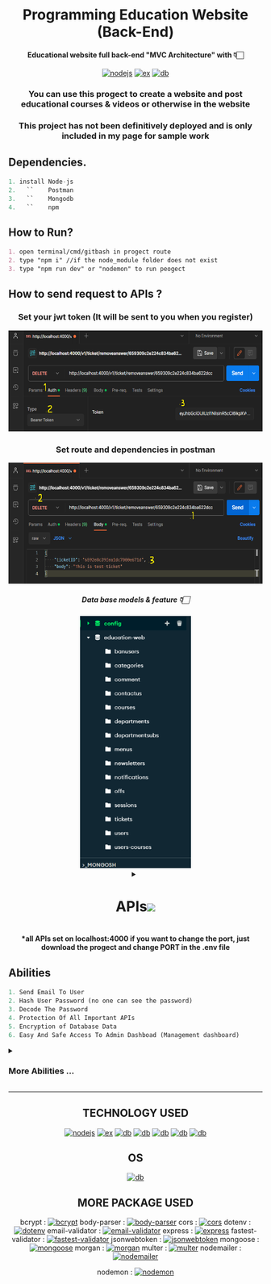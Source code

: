 <div align="center">
 
 # Programming Education Website (Back-End)
 #### Educational website full back-end "MVC Architecture" with 👇🏻
 [![nodejs](https://img.shields.io/badge/Node%20js-339933?style=for-the-badge&logo=nodedotjs&logoColor=white)](https://nodejs.org/docs/latest/api/)
 [![ex](https://img.shields.io/badge/Express%20js-000000?style=for-the-badge&logo=express&logoColor=white)](https://expressjs.com/)
 [![db](https://img.shields.io/badge/MongoDB-4EA94B?style=for-the-badge&logo=mongodb&logoColor=white)](https://www.mongodb.com/)


### You can use this progect to create a website and post educational courses & videos or otherwise in the website 
### This project has not been definitively deployed and is only included in my page for sample work

<div align="left">
 
  ## Dependencies.
  ``` py
 1. install Node-js
 2.   ``    Postman
 3.   ``    Mongodb
 4.   ``    npm
 ```
 ## How to Run?
 ``` md
 1. open terminal/cmd/gitbash in progect route
 2. type "npm i" //if the node_module folder does not exist
 3. type "npm run dev" or "nodemon" to run peogect
```
  ## How to send request to APIs ?
  
  <div align="center">
  
### Set your jwt token (It will be sent to you when you register)
    
<img src="./public/info/auth.png" weight="100px" height="200px">

### Set route and dependencies in postman

<img src="./public/info/postman.png" weight="100px" height="240px">


##### Data base models & feature 👇🏻
<img src="./public/info/models.png" height="500px">


  <details>
<summary><h1>APIs<img src="https://user-images.githubusercontent.com/74038190/212284087-bbe7e430-757e-4901-90bf-4cd2ce3e1852.gif" width="40px" /></h1></summary>

``` py


POST   http://localhost:4000/v1/auth/register {UserName, Password, confirmPassword, email, PhoneNum}
POST   http://localhost:4000/v1/auth/login {identifeir , password}
GET    http://localhost:4000/v1/auth/getme  Middlewares: Auth  


POST   http://localhost:4000/v1/categories/set  Middlewares: Auth, Admin {title, href}    
GET    http://localhost:4000/v1/categories/getOne/:id 
GET    http://localhost:4000/v1/categories/getOne/:id 
DELETE http://localhost:4000/v1/categories/removeOne/:id    Middlewares: Auth, Admin


POST   http://localhost:4000/v1/courses/add    Middlewares: Auth, Admin, Multer {title, description, price, href, cover , status, teacher, category, off, keywords} 
PUT    http://localhost:4000/v1/courses/update/:id    Middlewares: Auth, Admin, Multer {title, description, price, href, cover , status, teacher, category, off, keywords} 
DELETE http://localhost:4000/v1/courses/remove/:id  Middlewares: Auth, Admin
GET    http://localhost:4000/v1/courses/getAll/:category
GET    http://localhost:4000/v1/courses/get/:href   Middlewares: Auth 
GET    http://localhost:4000/v1/courses/related/:href   Middlewares: Auth 
GET    http://localhost:4000/v1/courses/popular Middlewares: Auth 
GET    http://localhost:4000/v1/courses/presell Middlewares: Auth 
GET    http://localhost:4000/v1/courses/getAllCourse/:category  Middlewares: Auth 
GET    http://localhost:4000/v1/courses/all Middlewares: Auth 


POST   http://localhost:4000/v1/comments/create Middlewares: Auth  {body, course, :score}
DELETE http://localhost:4000/v1/comments/remove/:id Middlewares: Auth, Admin
PUT    http://localhost:4000/v1/comments/accept/:id Middlewares: Auth, Admin
PUT    http://localhost:4000/v1/comments/reject/:id Middlewares: Auth, Admin
POST   http://localhost:4000/v1/comments/answer/:id Middlewares: Auth, Admin {body}
GET    http://localhost:4000/v1/comments/getAll Middlewares: Auth, Admin


POST   http://localhost:4000/v1/contactus/set   Middlewares: Auth  {body}
GET    http://localhost:4000/v1/contactus/all   Middlewares: Auth, Admin
DELETE http://localhost:4000/v1/contactus/remove/:id    Middlewares: Auth, Admin
POST   http://localhost:4000/v1/contactus/all   Middlewares: Auth, Admin {email, answer}


POST   http://localhost:4000/v1/menu/set    Middlewares: Auth, Admin {title, href}
GET    http://localhost:4000/v1/menu/getall Middlewares: Auth 
POST   http://localhost:4000/v1/menu/setsub/:parentID   Middlewares: Auth, Admin {title, href}
DELETE http://localhost:4000/v1/menu/remove/:id Middlewares: Auth, Admin
DELETE http://localhost:4000/v1/menu/removesub/:id  Middlewares: Auth, Admin


POST   http://localhost:4000/v1/newsletter/create   Middlewares: Auth  {email}
GET    http://localhost:4000/v1/newsletter/getAll   Middlewares: Auth, Admin


POST   http://localhost:4000/v1/notification/send   Middlewares: Auth, Admin {message, adminID}
GET    http://localhost:4000/v1/notification/get    Middlewares: Auth, Admin 
GET    http://localhost:4000/v1/notification/getAll Middlewares: Auth, Admin 


POST   http://localhost:4000/v1/off/create  Middlewares: Auth, Admin {code, percent, course, count}
GET    http://localhost:4000/v1/off/getAll  Middlewares: Auth, Admin
PUT    http://localhost:4000/v1/off/settoall    Middlewares: Auth, Admin {off}
PUT    http://localhost:4000/v1/off/use/:code   Middlewares: Auth, Admin {course}
DELETE http://localhost:4000/v1/off/remove/:code    Middlewares: Auth, Admin 


GET    http://localhost:4000/v1/search/:keyword Middlewares: Auth  


POST   http://localhost:4000/v1/department/add  Middlewares: Auth, Admin {title}
GET    http://localhost:4000/v1/department/getall   Middlewares: Auth 
DELETE http://localhost:4000/v1/department/remove/:id   Middlewares: Auth, Admin 
POST   http://localhost:4000/v1/department/addsub/:parent   Middlewares: Auth, Admin {body}
GET    http://localhost:4000/v1/department/getsubs  Middlewares: Auth 
DELETE http://localhost:4000/v1/department/removesub/:id    Middlewares: Auth, Admin


PUT    http://localhost:4000/v1/users/banUser/:id'  Middlewares: Auth, Admin
GET    http://localhost:4000/v1/users/getall'   Middlewares: Auth, Admin
DELETE http://localhost:4000/v1/users/remove/:id'   Middlewares: Auth, Admin
PUT    http://localhost:4000/v1/users/makeadmin/:id'    Middlewares: Auth, Admin
PUT    http://localhost:4000/v1/users/humiliationToUser/:id'    Middlewares: Auth, Admin
PUT    http://localhost:4000/v1/users/changeInfo'   Middlewares: Auth, Admin {UserName, Password,confirmPassword, email, PhoneNum, }


POST   http://localhost:4000/v1/ticket/create'  Middlewares: Auth  { departmentID, departmentSubID, course, body, priority }
GET    http://localhost:4000/v1/ticket/getall'  Middlewares: Auth, Admin
GET    http://localhost:4000/v1/ticket/myTickets'   Middlewares: Auth  
POST   http://localhost:4000/v1/ticket/answer'  Middlewares: Auth, Admin {body, ticketID}
GET    http://localhost:4000/v1/ticket/:id/answer'  Middlewares: Auth, Admin 
DELETE http://localhost:4000/v1/ticket/remove/:id'  Middlewares: Auth, Admin 
DELETE http://localhost:4000/v1/ticket/removeAnswer/:id'    Middlewares: Auth, Admin 


```
  </details>

####  *all APIs set on localhost:4000 if you want to change the port, just download the progect and change PORT in the .env file

<div align="left">
 
## Abilities 

``` py
1. Send Email To User
2. Hash User Password (no one can see the password)
3. Decode The Password
4. Protection Of All Important APIs
5. Encryption of Database Data
6. Easy And Safe Access To Admin Dashboad (Management dashboard)

```
  <details>
<summary><h3>More Abilities ... </h3></summary>

``` py
1.  Signin
2.  Login
3.  GetUserProfile
4.  ManagementOfCategories
5.  ManagementOfComments
6.  ContactUs
7.  ManagementOfCourses
8.  ManagementOfDepartments
9.  ManagementOfSubDepartments
10. ManagementOfMenu
11. ManagementOfSunMenu
12. JoinToNewsletter
13. ManagementOfNotifications
14. ManagementOfOffOnCourses
15. Search
16. SendTicketToSupport
17. ManagementOfUsers
```
   
 </details>

---
  
<div align="center">

## TECHNOLOGY USED

 [![nodejs](https://img.shields.io/badge/Node%20js-339933?style=for-the-badge&logo=nodedotjs&logoColor=white)](https://github.com/Ali-Script)
 [![ex](https://img.shields.io/badge/Express%20js-000000?style=for-the-badge&logo=express&logoColor=white)](https://github.com/Ali-Script)
 [![db](https://img.shields.io/badge/MongoDB-4EA94B?style=for-the-badge&logo=mongodb&logoColor=white)](https://github.com/Ali-Script)
 [![db](https://img.shields.io/badge/GIT-E44C30?style=for-the-badge&logo=git&logoColor=white)](https://github.com/Ali-Script)
 [![db](https://img.shields.io/badge/JavaScript-323330?style=for-the-badge&logo=javascript&logoColor=F7DF1E)](https://github.com/Ali-Script)
 [![db](https://img.shields.io/badge/npm-CB3837?style=for-the-badge&logo=npm&logoColor=white)](https://github.com/Ali-Script)
 [![db](https://img.shields.io/badge/json-5E5C5C?style=for-the-badge&logo=json&logoColor=white)](https://github.com/Ali-Script)

## OS

 [![db](https://img.shields.io/badge/Windows-0078D6?style=for-the-badge&logo=windows&logoColor=white)](https://github.com/Ali-Script)

 ## MORE PACKAGE USED
 
 bcrypt : [![bcrypt](https://img.shields.io/npm/dw/bcrypt)](https://github.com/Ali-Script)
 body-parser : [![body-parser](https://img.shields.io/npm/dw/body-parser)](https://github.com/Ali-Script)
 cors : [![cors](https://img.shields.io/npm/dw/cors)](https://github.com/Ali-Script)
 dotenv : [![dotenv](https://img.shields.io/npm/dw/dotenv)](https://github.com/Ali-Script)
 email-validator : [![email-validator](https://img.shields.io/npm/dw/email-validator)](https://github.com/Ali-Script)
 express : [![express](https://img.shields.io/npm/dw/express)](https://github.com/Ali-Script)
 fastest-validator : [![fastest-validator](https://img.shields.io/npm/dw/fastest-validator)](https://github.com/Ali-Script)
 jsonwebtoken : [![jsonwebtoken](https://img.shields.io/npm/dw/jsonwebtoken)](https://github.com/Ali-Script)
 mongoose : [![mongoose](https://img.shields.io/npm/dw/mongoose)](https://github.com/Ali-Script)
 morgan : [![morgan](https://img.shields.io/npm/dw/morgan)](https://github.com/Ali-Script)
 multer : [![multer](https://img.shields.io/npm/dw/multer)](https://github.com/Ali-Script)
 nodemailer : [![nodemailer](https://img.shields.io/npm/dw/nodemailer)](https://github.com/Ali-Script)
 
 nodemon : [![nodemon](https://img.shields.io/npm/dw/nodemon)](https://github.com/Ali-Script)

